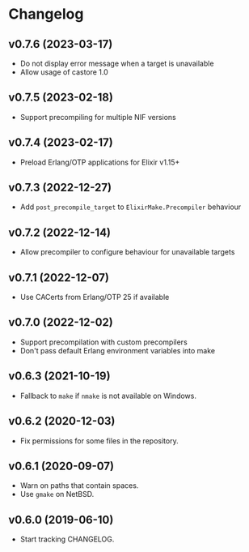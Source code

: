 # Changelog

## v0.7.6 (2023-03-17)

  * Do not display error message when a target is unavailable
  * Allow usage of castore 1.0

## v0.7.5 (2023-02-18)

  * Support precompiling for multiple NIF versions

## v0.7.4 (2023-02-17)

  * Preload Erlang/OTP applications for Elixir v1.15+

## v0.7.3 (2022-12-27)

  * Add `post_precompile_target` to `ElixirMake.Precompiler` behaviour

## v0.7.2 (2022-12-14)

  * Allow precompiler to configure behaviour for unavailable targets

## v0.7.1 (2022-12-07)

  * Use CACerts from Erlang/OTP 25 if available

## v0.7.0 (2022-12-02)

  * Support precompilation with custom precompilers
  * Don't pass default Erlang environment variables into make

## v0.6.3 (2021-10-19)

  * Fallback to `make` if `nmake` is not available on Windows.

## v0.6.2 (2020-12-03)

  * Fix permissions for some files in the repository.

## v0.6.1 (2020-09-07)

  * Warn on paths that contain spaces.
  * Use `gmake` on NetBSD.

## v0.6.0 (2019-06-10)

  * Start tracking CHANGELOG.

